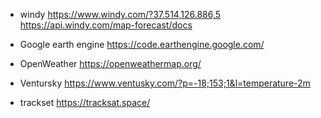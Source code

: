 - windy
https://www.windy.com/?37.514,126.886,5
https://api.windy.com/map-forecast/docs


- Google earth engine
https://code.earthengine.google.com/


- OpenWeather
https://openweathermap.org/

- Ventursky
https://www.ventusky.com/?p=-18;153;1&l=temperature-2m


- trackset
https://tracksat.space/